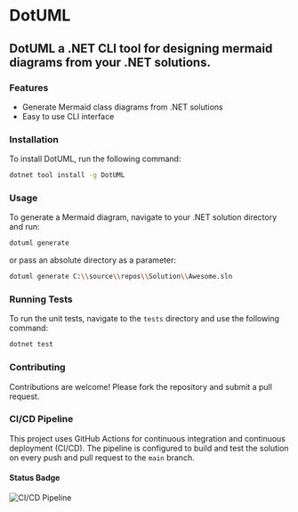 # DotUML
## DotUML a .NET CLI tool for designing mermaid diagrams from your .NET solutions.

### Features
- Generate Mermaid class diagrams from .NET solutions
- Easy to use CLI interface

### Installation
To install DotUML, run the following command:
```sh
dotnet tool install -g DotUML
```

### Usage
To generate a Mermaid diagram, navigate to your .NET solution directory and run:
```sh
dotuml generate
```

or pass an absolute directory as a parameter:

```sh
dotuml generate C:\\source\\repos\\Solution\\Awesome.sln
```

### Running Tests
To run the unit tests, navigate to the `tests` directory and use the following command:
```sh
dotnet test
```

### Contributing
Contributions are welcome! Please fork the repository and submit a pull request.

### CI/CD Pipeline
This project uses GitHub Actions for continuous integration and continuous deployment (CI/CD). The pipeline is configured to build and test the solution on every push and pull request to the `main` branch.

#### Status Badge
![CI/CD Pipeline](https://github.com/brian-guerrero/DotUML/actions/workflows/dotnet.yml/badge.svg)
